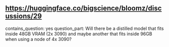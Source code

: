 ## https://huggingface.co/bigscience/bloomz/discussions/29

contains_question: yes
question_part: Will there be a distilled model that fits inside 48GB VRAM (2x 3090) and maybe another that fits inside 96GB when using a node of 4x 3090?